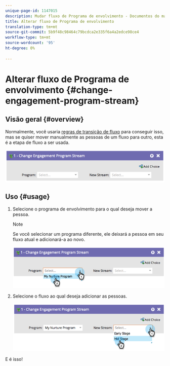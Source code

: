 ```yaml
---
unique-page-id: 1147015
description: Mudar fluxo de Programa de envolvimento - Documentos do marketing - Documentação do produto
title: Alterar fluxo de Programa de envolvimento
translation-type: tm+mt
source-git-commit: 5b9f48c98464c79bcdca2e335f6a4a2edce98ce4
workflow-type: tm+mt
source-wordcount: '95'
ht-degree: 0%

---
```



# Alterar fluxo de Programa de envolvimento {#change-engagement-program-stream}

## Visão geral {#overview}

Normalmente, você usaria [regras de transição de fluxo](/help/marketo/product-docs/email-marketing/drip-nurturing/engagement-program-streams/transition-people-between-engagement-streams.md) para conseguir isso, mas se quiser mover manualmente as pessoas de um fluxo para outro, esta é a etapa de fluxo a ser usada.

![](assets/image2014-9-22-14-3a52-3a14.png)

## Uso {#usage}

1. Selecione o programa de envolvimento para o qual deseja mover a pessoa.

   >[!NOTE]
   >
   >Se você selecionar um programa diferente, ele deixará a pessoa em seu fluxo atual e adicionará-a ao novo.

   ![](assets/image2014-9-22-14-3a52-3a50.png)

1. Selecione o fluxo ao qual deseja adicionar as pessoas.

   ![](assets/image2014-9-22-14-3a52-3a59.png)

E é isso!
